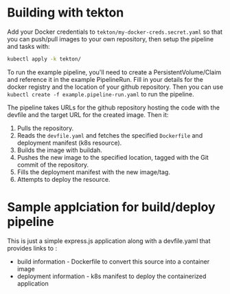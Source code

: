 # Building with tekton

Add your Docker credentials to `tekton/my-docker-creds.secret.yaml` so that you can push/pull images to your own repository, then setup the pipeline and tasks with:
```bash
kubectl apply -k tekton/
```

To run the example pipeline, you'll need to create a PersistentVolume/Claim and reference it in the example PipelineRun. Fill in your details for the docker registry and the location of your github repository. Then you can use `kubectl create -f example.pipeline-run.yaml` to run the pipeline.

The pipeline takes URLs for the github repository hosting the code with the devfile and the target URL for the created image. Then it:

1. Pulls the repository.
2. Reads the `devfile.yaml` and fetches the specified `Dockerfile` and deployment manifest (k8s resource).
3. Builds the image with buildah.
4. Pushes the new image to the specified location, tagged with the Git commit of the repository.
5. Fills the deployment manifest with the new image/tag.
6. Attempts to deploy the resource.

# Sample applciation for build/deploy pipeline

This is just a simple express.js application along with a devfile.yaml that provides links to :
- build information - Dockerfile to convert this source into a container image
- deployment information - k8s manifest to deploy the containerized application
